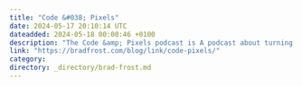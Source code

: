 ```yaml
---
title: "Code &#038; Pixels"
date: 2024-05-17 20:10:14 UTC
dateadded: 2024-05-18 00:00:46 +0100
description: "The Code &amp; Pixels podcast is A podcast about turning pixels into code. hosted by Adekunle Oduye&nbsp;&amp;&nbsp;Kelly Harrop. I’m excited to dig into this as there aren’t a ton of resources specific to us front-of-the-front-end developers."
link: "https://bradfrost.com/blog/link/code-pixels/"
category:
directory: _directory/brad-frost.md
---
```

